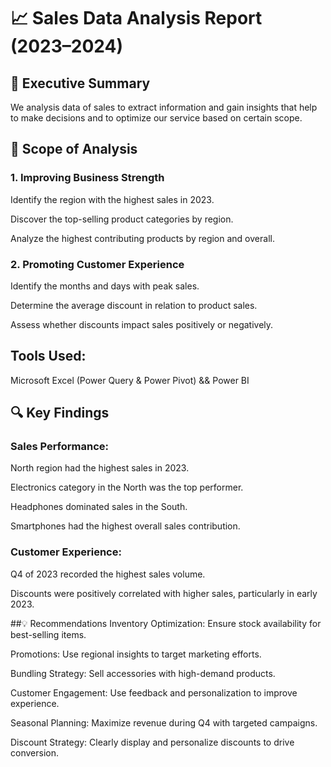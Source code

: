 # 📈 Sales Data Analysis Report (2023–2024)
## 📝 Executive Summary
We analysis data of sales to extract information and gain insights that help to make decisions and to optimize our service based on certain scope.

## 🎯 Scope of Analysis
### 1. Improving Business Strength
Identify the region with the highest sales in 2023.

Discover the top-selling product categories by region.

Analyze the highest contributing products by region and overall.

### 2. Promoting Customer Experience
Identify the months and days with peak sales.

Determine the average discount in relation to product sales.

Assess whether discounts impact sales positively or negatively.

## Tools Used:

Microsoft Excel (Power Query & Power Pivot) && Power BI

## 🔍 Key Findings
### Sales Performance:
North region had the highest sales in 2023.

Electronics category in the North was the top performer.

Headphones dominated sales in the South.

Smartphones had the highest overall sales contribution.

### Customer Experience:
Q4 of 2023 recorded the highest sales volume.

Discounts were positively correlated with higher sales, particularly in early 2023.

##💡 Recommendations
Inventory Optimization: Ensure stock availability for best-selling items.

Promotions: Use regional insights to target marketing efforts.

Bundling Strategy: Sell accessories with high-demand products.

Customer Engagement: Use feedback and personalization to improve experience.

Seasonal Planning: Maximize revenue during Q4 with targeted campaigns.

Discount Strategy: Clearly display and personalize discounts to drive conversion.
